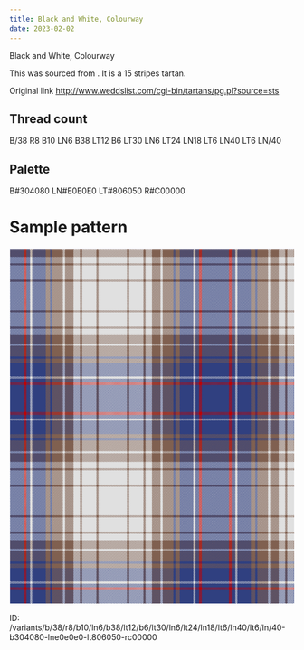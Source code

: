 ```yaml
---
title: Black and White, Colourway
date: 2023-02-02
---
```

Black and White, Colourway

This was sourced from <no value>.  It is a 15 stripes tartan.

Original link http://www.weddslist.com/cgi-bin/tartans/pg.pl?source=sts

## Thread count
B/38 R8 B10 LN6 B38 LT12 B6 LT30 LN6 LT24 LN18 LT6 LN40 LT6 LN/40

## Palette
B#304080 LN#E0E0E0 LT#806050 R#C00000

# Sample pattern

![Tartan detail](tartan.png "B/38 R8 B10 LN6 B38 LT12 B6 LT30 LN6 LT24 LN18 LT6 LN40 LT6 LN/40 tartan")

ID: /variants/b/38/r8/b10/ln6/b38/lt12/b6/lt30/ln6/lt24/ln18/lt6/ln40/lt6/ln/40-b304080-lne0e0e0-lt806050-rc00000